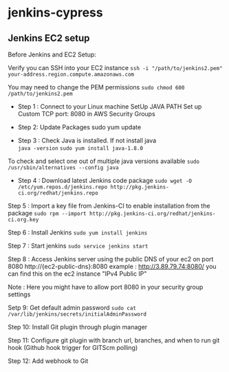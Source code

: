 # jenkins-cypress

## Jenkins EC2 setup

Before Jenkins and EC2 Setup:

Verify you can SSH into your EC2 instance
`ssh -i "/path/to/jenkins2.pem" your-address.region.compute.amazonaws.com`

You may need to change the PEM permissions
`sudo chmod 600 /path/to/jenkins2.pem`

- Step 1 : Connect to your Linux machine
SetUp JAVA PATH
Set up Custom TCP port: 8080 in AWS Security Groups

- Step 2: Update Packages
sudo yum update

- Step 3 : Check Java is installed. If not install java  
`java -version`
`sudo yum install java-1.8.0`

To check and select one out of multiple java versions available
`sudo /usr/sbin/alternatives --config java`

- Step 4 : Download latest Jenkins code package
`sudo wget -O /etc/yum.repos.d/jenkins.repo http://pkg.jenkins-ci.org/redhat/jenkins.repo`

Step 5 : Import a key file from Jenkins-CI to enable installation from the package
`sudo rpm --import http://pkg.jenkins-ci.org/redhat/jenkins-ci.org.key`

Step 6 : Install Jenkins
`sudo yum install jenkins`

Step 7 : Start jenkins
`sudo service jenkins start`

Step 8 : Access Jenkins server using the public DNS of your ec2 on port 8080
http://{ec2-public-dns}:8080
example : http://3.89.79.74:8080/
you can find this on the ec2 instance "IPv4 Public IP"

Note : Here you might have to allow port 8080 in your security group settings

Setp 9: Get default admin password
`sudo cat /var/lib/jenkins/secrets/initialAdminPassword`

Step 10: Install Git plugin through plugin manager

Step 11: Configure git plugin with branch url, branches, and when to run git hook (Github hook trigger for GITScm polling)

Step 12: Add webhook to Git
